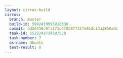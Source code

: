 ```yaml
---
layout: cirrus-build
cirrus:
  branch: master
  build-id: 5902419995918336
  commit: dd2d458c9fa171c4f8587731fe91dc13a2858adc
  task-id: 5529243734507520
  task-number: 7
  os-name: Ubuntu
  test-result: 0
---
```

